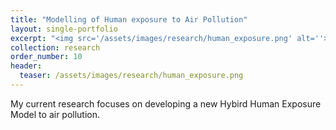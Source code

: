 ```yaml
---
title: "Modelling of Human exposure to Air Pollution"
layout: single-portfolio
excerpt: "<img src='/assets/images/research/human_exposure.png' alt=''>"
collection: research
order_number: 10
header: 
  teaser: /assets/images/research/human_exposure.png
---
```


My current research focuses on developing a new Hybird Human Exposure Model to air pollution. 


